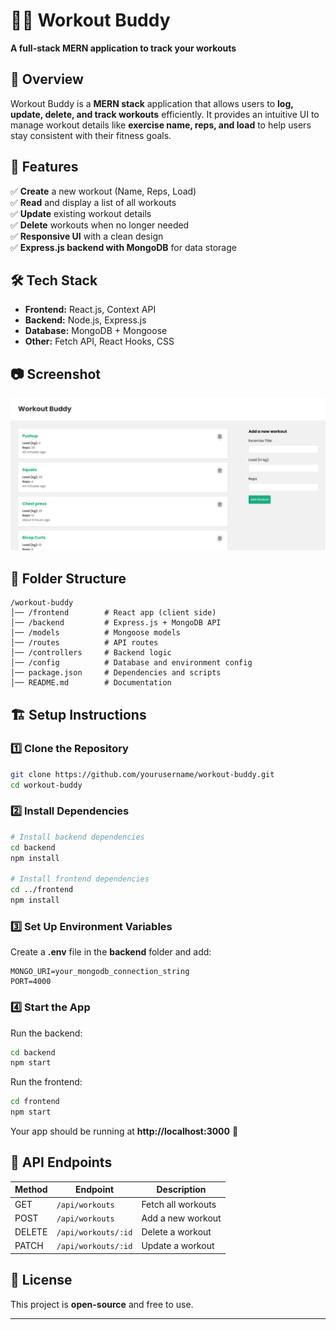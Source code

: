 # 🏋️‍♂️ Workout Buddy  
**A full-stack MERN application to track your workouts**  

## 📌 Overview  
Workout Buddy is a **MERN stack** application that allows users to **log, update, delete, and track workouts** efficiently. It provides an intuitive UI to manage workout details like **exercise name, reps, and load** to help users stay consistent with their fitness goals.  

## 🚀 Features  
✅ **Create** a new workout (Name, Reps, Load)  
✅ **Read** and display a list of all workouts  
✅ **Update** existing workout details  
✅ **Delete** workouts when no longer needed  
✅ **Responsive UI** with a clean design  
✅ **Express.js backend with MongoDB** for data storage  

## 🛠️ Tech Stack  
- **Frontend:** React.js, Context API  
- **Backend:** Node.js, Express.js  
- **Database:** MongoDB + Mongoose  
- **Other:** Fetch API, React Hooks, CSS  

## 📷 Screenshot  
![Workout Buddy UI](screenshot.png)  

## 📂 Folder Structure  
```
/workout-buddy
│── /frontend        # React app (client side)
│── /backend         # Express.js + MongoDB API
│── /models          # Mongoose models
│── /routes          # API routes
│── /controllers     # Backend logic
│── /config          # Database and environment config
│── package.json     # Dependencies and scripts
│── README.md        # Documentation
```

## 🏗️ Setup Instructions  
### 1️⃣ Clone the Repository  
```bash
git clone https://github.com/yourusername/workout-buddy.git
cd workout-buddy
```
### 2️⃣ Install Dependencies  
```bash
# Install backend dependencies
cd backend
npm install

# Install frontend dependencies
cd ../frontend
npm install
```
### 3️⃣ Set Up Environment Variables  
Create a **.env** file in the **backend** folder and add:  
```env
MONGO_URI=your_mongodb_connection_string
PORT=4000
```
### 4️⃣ Start the App  
Run the backend:  
```bash
cd backend
npm start
```
Run the frontend:  
```bash
cd frontend
npm start
```
Your app should be running at **http://localhost:3000** 🚀  

## 🔗 API Endpoints  
| Method | Endpoint      | Description              |
|--------|-------------|--------------------------|
| GET    | `/api/workouts` | Fetch all workouts    |
| POST   | `/api/workouts` | Add a new workout     |
| DELETE | `/api/workouts/:id` | Delete a workout  |
| PATCH  | `/api/workouts/:id` | Update a workout  |

## 📜 License  
This project is **open-source** and free to use.  

---


